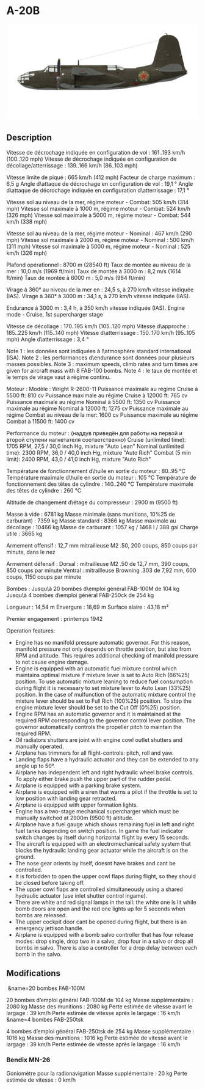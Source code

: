 # A-20B

![a20b](../images/a20b.png)

## Description

Vitesse de décrochage indiquée en configuration de vol : 161..193 km/h (100..120 mph)
Vitesse de décrochage indiquée en configuration de décollage/atterrissage : 139..166 km/h (86..103 mph)

Vitesse limite de piqué : 665 km/h (412 mph)
Facteur de charge maximum : 6,5 g
Angle d\attaque de décrochage en configuration de vol : 19,1 °
Angle d\attaque de décrochage indiquée en configuration d\atterrissage : 17,1 °

Vitesse sol au niveau de la mer, régime moteur - Combat: 505 km/h (314 mph)
Vitesse sol maximale à 1000 m, régime moteur - Combat: 524 km/h (326 mph)
Vitesse sol maximale à 5000 m, régime moteur - Combat: 544 km/h (338 mph)

Vitesse sol au niveau de la mer, régime moteur - Nominal : 467 km/h (290 mph)
Vitesse sol maximale à 2000 m, régime moteur - Nominal : 500 km/h (311 mph)
Vitesse sol maximale à 5000 m, régime moteur - Nominal : 525 km/h (326 mph)

Plafond opérationnel : 8700 m (28540 ft)
Taux de montée au niveau de la mer : 10,0 m/s (1969 ft/min)
Taux de montée à 3000 m : 8,2 m/s (1614 ft/min)
Taux de montée à 6000 m : 5,0 m/s (984 ft/min)

Virage à 360° au niveau de la mer en : 24,5 s, à 270 km/h vitesse indiquée (IAS).
Virage à 360° à 3000 m : 34,1 s, à 270 km/h vitesse indiquée (IAS).

Endurance à 3000 m : 3,4 h, à 350 km/h vitesse indiquée (IAS). Engine mode - Cruise, 1st supercharger stage

Vitesse de décollage : 170..195 km/h (105..120 mph)
Vitesse d\approche : 185..225 km/h (115..140 mph)
Vitesse d\atterrissage : 150..170 km/h (95..105 mph)
Angle d\atterrissage : 3,4 °

Note 1 : les données sont indiquées à l\atmosphère standard international (ISA).
Note 2 : les performances d\endurance sont données pour plusieurs masses possibles.
Note 3 : maximum speeds, climb rates and turn times are given for aircraft mass with 8 FAB-100 bombs.
Note 4 : le taux de montée et le temps de virage vaut à régime continu.

Moteur :
Modèle : Wright R-2600-11
Puissance maximale au régime Cruise à 5500 ft: 810 cv
Puissance maximale au régime Cruise à 12000 ft: 765 cv
Puissance maximale au régime Nominal à 5500 ft: 1350 cv
Puissance maximale au régime Nominal à 12000 ft: 1275 cv
Puissance maximale au régime Combat au niveau de la mer: 1600 cv
Puissance maximale au régime Combat à 11500 ft: 1400 cv

Performance du moteur :
(наддув приведён для работы на первой и второй ступени нагнетателя соответственно)
Cruise (unlimited time): 1705 RPM, 27,5 / 30,0 inch Hg, mixture "Auto Lean" 
Nominal (unlimited time): 2300 RPM, 36,0 / 40,0 inch Hg, mixture "Auto Rich" 
Combat (5 min limit): 2400 RPM, 43,0 / 41,0 inch Hg, mixture "Auto Rich" 

Température de fonctionnement d\huile en sortie du moteur : 80..95 °C
Température maximale d\huile en sortie du moteur : 105 °C
Température de fonctionnement des têtes de cylindre : 140..240 °C
Température maximale des têtes de cylindre : 260 °C

Altitude de changement d\étage du compresseur : 2900 m (9500 ft)

Masse à vide : 6781 kg
Masse minimale (sans munitions, 10%25 de carburant) : 7359 kg
Masse standard : 8366 kg
Masse maximale au décollage : 10466 kg
Masse de carburant : 1057 kg / 1468 l / 388 gal
Charge utile : 3665 kg

Armement offensif :
12,7 mm mitrailleuse M2 .50, 200 coups, 850 coups par minute, dans le nez

Armement défensif :
Dorsal : mitrailleuse M2 .50 de 12,7 mm, 390 coups, 850 coups par minute
Ventral : mitrailleuse Browning .303 de 7,92 mm, 600 coups, 1150 coups par minute

Bombes :
Jusqu\à 20 bombes d\emploi général FAB-100M de 104 kg
Jusqu\à 4 bombes d\emploi général FAB-250ck de 254 kg

Longueur : 14,54 m
Envergure : 18,69 m
Surface alaire : 43,18 m²

Premier engagement : printemps 1942

Operation features:
- Engine has no manifold pressure automatic governor. For this reason, manifold pressure not only depends on throttle position, but also from RPM and altitude. This requires additional checking of manifold pressure to not cause engine damage.
- Engine is equipped with an automatic fuel mixture control which maintains optimal mixture if mixture lever is set to Auto Rich (66%25) position. To use automatic mixture leaning to reduce fuel consumption during flight it is necessary to set mixture lever to Auto Lean (33%25) position. In the case of mulfunction of the automatic mixture control the mixture lever should be set to Full Rich (100%25) position. To stop the engine mixture lever should be set to the Cut Off (0%25) position.
- Engine RPM has an automatic governor and it is maintained at the required RPM corresponding to the governor control lever position. The governor automatically controls the propeller pitch to maintain the required RPM.
- Oil radiators shutters are joint with engine cowl outlet shutters and manually operated.
- Airplane has trimmers for all flight-controls: pitch, roll and yaw.
- Landing flaps have a hydraulic actuator and they can be extended to any angle up to 50°.
- Airplane has independent left and right hydraulic wheel brake controls. To apply either brake push the upper part of the rudder pedal.
- Airplane is equipped with a parking brake system.
- Airplane is equipped with a siren that warns a pilot if the throttle is set to low position with landing gear retracted.
- Airplane is equipped with upper formation lights.
- Engine has a two-stage mechanical supercharger which must be manually switched at 2900m (9500 ft) altitude.
- Airplane have a fuel gauge which shows remaining fuel in left and right fuel tanks depending on switch position. In game the fuel indicator switch changes by itself during horizontal flight by every 15 seconds.
- The aircraft is equipped with an electromechanical safety system that blocks the hydraulic landing gear actuator while the aircraft is on the ground.
- The nose gear orients by itself, doesnt have brakes and cant be controlled.
- It is forbidden to open the upper cowl flaps during flight, so they should be closed before taking off.
- The upper cowl flaps are controlled simultaneously using a shared hydraulic actuator (use inlet shutter control ingame).
- There are white and red signal lamps in the tail: the white one is lit while bomb doors are open and the red one lights up for 5 seconds when bombs are released.
- The upper cockpit door cant be opened during flight, but there is an emergency jettison handle.
- Airplane is equipped with a bomb salvo controller that has four release modes: drop single, drop two in a salvo, drop four in a salvo or drop all bombs in salvo. There is also a controller for a drop delay between each bomb in the salvo.

## Modifications
﻿
&name=20 bombes FAB-100M

20 bombes d’emploi général FAB-100M de 104 kg
Masse supplémentaire : 2080 kg
Masse des munitions : 2080 kg
Perte estimée de vitesse avant le largage : 39 km/h
Perte estimée de vitesse après le largage : 16 km/h﻿
&name=4 bombes FAB-250tsk

4 bombes d’emploi général FAB-250tsk de 254 kg
Masse supplémentaire : 1016 kg
Masse des munitions : 1016 kg
Perte estimée de vitesse avant le largage : 39 km/h
Perte estimée de vitesse après le largage : 16 km/h
### Bendix MN-26

Goniomètre pour la radionavigation
Masse supplémentaire : 20 kg
Perte estimée de vitesse : 0 km/h